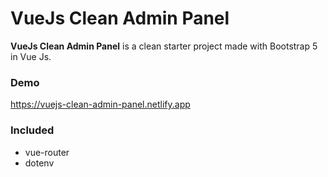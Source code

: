 # VueJs Clean Admin Panel

**VueJs Clean Admin Panel** is a clean starter project made with Bootstrap 5 in Vue Js.

### Demo

https://vuejs-clean-admin-panel.netlify.app

### Included
* vue-router
* dotenv